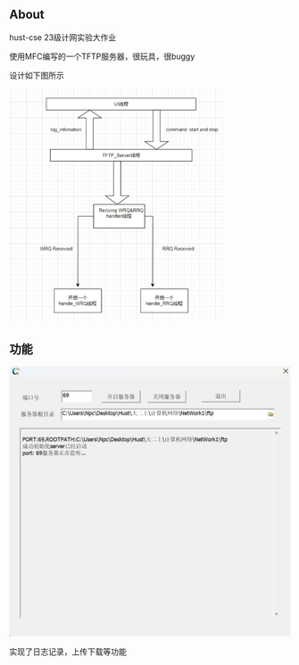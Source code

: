 ## About

hust-cse 23级计网实验大作业

使用MFC编写的一个TFTP服务器，很玩具，很buggy

设计如下图所示

<img src="./README/image-20241231205930437.png" alt="image-20241231205930437" style="zoom: 67%;" />

## 功能

![image-20241231210101460](./README/image-20241231210101460.png)

实现了日志记录，上传下载等功能